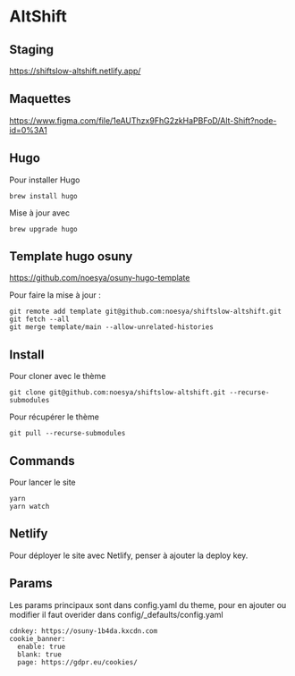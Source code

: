# AltShift 

## Staging

https://shiftslow-altshift.netlify.app/

## Maquettes

https://www.figma.com/file/1eAUThzx9FhG2zkHaPBFoD/Alt-Shift?node-id=0%3A1

## Hugo
Pour installer Hugo
```
brew install hugo
```
Mise à jour avec
```
brew upgrade hugo
```


## Template hugo osuny
https://github.com/noesya/osuny-hugo-template

Pour faire la mise à jour :
```
git remote add template git@github.com:noesya/shiftslow-altshift.git
git fetch --all
git merge template/main --allow-unrelated-histories
```


## Install

Pour cloner avec le thème
```
git clone git@github.com:noesya/shiftslow-altshift.git --recurse-submodules
```
Pour récupérer le thème
```
git pull --recurse-submodules
```


## Commands

Pour lancer le site
```
yarn
yarn watch
```


## Netlify
Pour déployer le site avec Netlify, penser à ajouter la deploy key.


## Params

Les params principaux sont dans config.yaml du theme, pour en ajouter ou modifier il faut overider dans config/_defaults/config.yaml
```
cdnkey: https://osuny-1b4da.kxcdn.com
cookie_banner:
  enable: true
  blank: true
  page: https://gdpr.eu/cookies/
```
